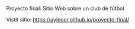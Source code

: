Proyecto final: Sitio Web sobre un club de fútbol

Vistit sitio: https://aylecor.github.io/proyecto-final/
